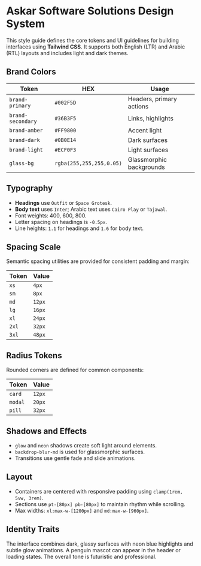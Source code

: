 # Askar Software Solutions Design System

This style guide defines the core tokens and UI guidelines for building interfaces using **Tailwind CSS**. It supports both English (LTR) and Arabic (RTL) layouts and includes light and dark themes.

## Brand Colors

| Token             | HEX                      | Usage                    |
| ----------------- | ------------------------ | ------------------------ |
| `brand-primary`   | `#002F5D`                | Headers, primary actions |
| `brand-secondary` | `#36B3F5`                | Links, highlights        |
| `brand-amber`     | `#FF9800`                | Accent light             |
| `brand-dark`      | `#0B0E14`                | Dark surfaces            |
| `brand-light`     | `#ECF0F3`                | Light surfaces           |
| `glass-bg`        | `rgba(255,255,255,0.05)` | Glassmorphic backgrounds |

## Typography

- **Headings** use `Outfit` or `Space Grotesk`.
- **Body text** uses `Inter`; Arabic text uses `Cairo Play` or `Tajawal`.
- Font weights: 400, 600, 800.
- Letter spacing on headings is `-0.5px`.
- Line heights: `1.1` for headings and `1.6` for body text.

## Spacing Scale

Semantic spacing utilities are provided for consistent padding and margin:

| Token | Value  |
| ----- | ------ |
| `xs`  | `4px`  |
| `sm`  | `8px`  |
| `md`  | `12px` |
| `lg`  | `16px` |
| `xl`  | `24px` |
| `2xl` | `32px` |
| `3xl` | `48px` |

## Radius Tokens

Rounded corners are defined for common components:

| Token   | Value  |
| ------- | ------ |
| `card`  | `12px` |
| `modal` | `20px` |
| `pill`  | `32px` |

## Shadows and Effects

- `glow` and `neon` shadows create soft light around elements.
- `backdrop-blur-md` is used for glassmorphic surfaces.
- Transitions use gentle fade and slide animations.

## Layout

- Containers are centered with responsive padding using `clamp(1rem, 5vw, 3rem)`.
- Sections use `pt-[80px] pb-[80px]` to maintain rhythm while scrolling.
- Max widths: `xl:max-w-[1200px]` and `md:max-w-[960px]`.

## Identity Traits

The interface combines dark, glassy surfaces with neon blue highlights and subtle glow animations. A penguin mascot can appear in the header or loading states. The overall tone is futuristic and professional.
